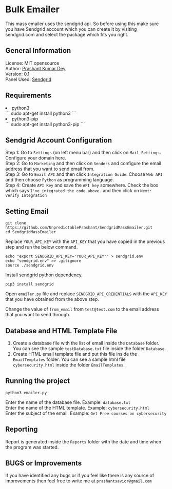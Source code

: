 # Bulk Emailer

This mass emailer uses the sendgrid api. So before using this make sure you have Sendgrid account which you can create it by visiting sendgrid.com and select the package which fits you right.<br>

## General Information
License: MIT opensource <br>
Author: <a href="https://prashantdey.in">Prashant Kumar Dey </a> <br>
Version: 0.1 <br>
Panel Used: <a href="https://sendgrid.com">Sendgrid</a> <br>

## Requirements
<li> python3 <br></li>
```
sudo apt-get install python3
```
<li> python3-pip <br></li>
```
sudo apt-get install python3-pip
```

## Sendgrid Account Configuration

Step 1: Go to `Settings` (on left menu bar) and then click on `Mail Settings`. Configure your domain here. <br>
Step 2: Go to `Marketing` and then click on `Senders` and configure the email address that you want to send email from. <br>
Step 3: Go to `Email API` and then click `Integration Guide`. Choose `Web API` and then choose `Python` as programming language. <br>
Step 4: Create `API Key` and save the `API key` somewhere. Check the box which says `I've integrated the code above.` and then click on `Next: Verify Integration` <br>


## Setting Email

```
git clone https://github.com/UnpredictablePrashant/SendgridMassEmailer.git
cd SendgridMassEmailer
```

Replace `YOUR_API_KEY` with the `API_KEY` that you have copied in the previous step and run the below command.

```
echo "export SENDGRID_API_KEY='YOUR_API_KEY'" > sendgrid.env
echo "sendgrid.env" >> .gitignore
source ./sendgrid.env
```

Install sendgrid python dependency.

```
pip3 install sendgrid

```
Open `emailer.py` file and replace `SENDGRID_API_CREDENTIALS` with the `API_KEY` that you have obtained from the above step.<br>

Change the value of `from_email` from `test@test.com` to the email address that you want to send through.



## Database and HTML Template File

1. Create a database file with the list of email inside the `Database` folder. You can see the sample `testDatabase.txt` file inside the folder `Database`.
2. Create HTML email template file and put this file inside the `EmailTemplates` folder. You can see a sample html file `cybersecurity.html` inside the folder `EmailTemplates`.

## Running the project

```
python3 emailer.py
```

Enter the name of the database file. Example: `database.txt` <br>
Enter the name of the HTML template. Example: `cybersecurity.html`<br>
Enter the subject of the email. Example: `Get Free courses on cybersecurity`

## Reporting

Report is generated inside the `Reports` folder with the date and time when the program was started.

## BUGS or Improvements

If you have identified any bugs or if you feel like there is any source of improvements then feel free to write me at `prashantsavior@gmail.com`
